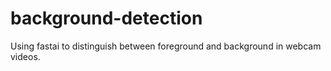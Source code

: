 # background-detection
Using fastai to distinguish between foreground and background in webcam videos.
